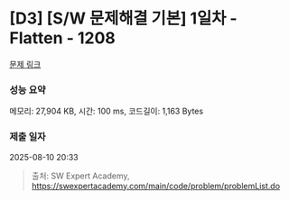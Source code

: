 # [D3] [S/W 문제해결 기본] 1일차 - Flatten - 1208 

[문제 링크](https://swexpertacademy.com/main/code/problem/problemDetail.do?contestProbId=AV139KOaABgCFAYh) 

### 성능 요약

메모리: 27,904 KB, 시간: 100 ms, 코드길이: 1,163 Bytes

### 제출 일자

2025-08-10 20:33



> 출처: SW Expert Academy, https://swexpertacademy.com/main/code/problem/problemList.do